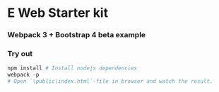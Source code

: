 # E Web Starter kit
### Webpack 3 + Bootstrap 4 beta example

### Try out

```powershell
npm install # Install nodejs dependencies
webpack -p
# Open `\public\index.html`-file in browser and watch the result.
```
